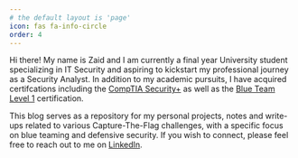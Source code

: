 ```yaml
---
# the default layout is 'page'
icon: fas fa-info-circle
order: 4
---
```


Hi there! My name is Zaid and I am currently a final year University student specializing in IT Security and aspiring to kickstart my professional journey as a Security Analyst. In addition to my academic pursuits, I have acquired certifcations including the [CompTIA Security+](https://www.credly.com/badges/da6fd11c-6351-4b3d-8988-5f23795f00d2/public_url) as well as the [Blue Team Level 1](https://www.credly.com/badges/0d0eeffa-fe88-4607-a468-44e8cfcf1b13/public_url) certification.

This blog serves as a repository for my personal projects, notes and write-ups related to various Capture-The-Flag challenges, with a specific focus on blue teaming and defensive security. If you wish to connect, please feel free to reach out to me on [LinkedIn](https://www.linkedin.com/in/zaidp/).
